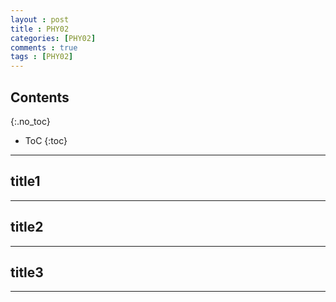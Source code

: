 ```yaml
---
layout : post
title : PHY02
categories: [PHY02]
comments : true
tags : [PHY02]
---
```


## Contents
{:.no_toc}

* ToC
{:toc}

---

## title1

---

## title2

---

## title3

---
